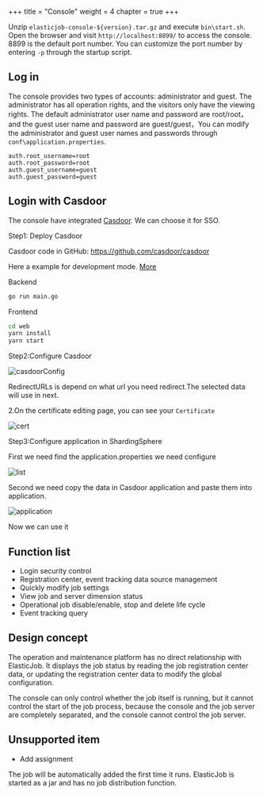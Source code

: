 +++
title = "Console"
weight = 4
chapter = true
+++

Unzip `elasticjob-console-${version}.tar.gz` and execute `bin\start.sh`.
Open the browser and visit `http://localhost:8899/` to access the console.
8899 is the default port number. You can customize the port number by entering `-p` through the startup script.

## Log in

The console provides two types of accounts: administrator and guest.
The administrator has all operation rights, and the visitors only have the viewing rights.
The default administrator user name and password are root/root，and the guest user name and password are guest/guest，You can modify the administrator and guest user names and passwords through `conf\application.properties`.
```
auth.root_username=root
auth.root_password=root
auth.guest_username=guest
auth.guest_password=guest
```

## Login with Casdoor

The console have integrated [Casdoor](https://casdoor.org/). We can choose it  for SSO.

Step1: Deploy Casdoor

Casdoor code in GitHub: https://github.com/casdoor/casdoor 

Here a example for development mode. [More](https://casdoor.org/docs/basic/server-installation)

Backend

```bash
go run main.go
```

Frontend

```bash
cd web
yarn install
yarn start
```

Step2:Configure Casdoor

![casdoorConfig](https://shardingsphere.apache.org/elasticjob/current/img/casdoor/casdoorConfig.png)

RedirectURLs is depend on what url you need redirect.The selected data will use in next.

2.On the certificate editing page, you can see your `Certificate`

![cert](https://shardingsphere.apache.org/elasticjob/current/img/casdoor/cert.png)

Step3:Configure application in ShardingSphere

First we need find the application.properties we need configure

![list](https://shardingsphere.apache.org/elasticjob/current/img/casdoor/list.png)

Second we need copy the data in Casdoor application and paste them into application.

![application](https://shardingsphere.apache.org/elasticjob/current/img/casdoor/application.png)

Now we can use it

## Function list

- Login security control
- Registration center, event tracking data source management
- Quickly modify job settings
- View job and server dimension status
- Operational job disable/enable, stop and delete life cycle
- Event tracking query

## Design concept

The operation and maintenance platform has no direct relationship with ElasticJob. It displays the job status by reading the job registration center data, or updating the registration center data to modify the global configuration.

The console can only control whether the job itself is running, but it cannot control the start of the job process, because the console and the job server are completely separated, and the console cannot control the job server.

## Unsupported item

* Add assignment

The job will be automatically added the first time it runs.
ElasticJob is started as a jar and has no job distribution function.
